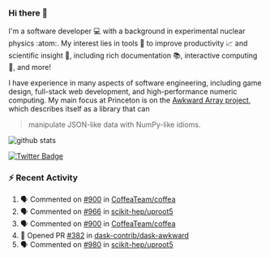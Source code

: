 ### Hi there 👋 

I'm a software developer 💻 with a background in experimental nuclear physics :atom:. My interest lies in tools :wrench: to improve productivity :chart_with_upwards_trend: and scientific insight :telescope:, including rich documentation 📚, interactive computing 🧮, and more! 

I have experience in many aspects of software engineering, including game design, full-stack web development, and high-performance numeric computing. My main focus at Princeton is on the [Awkward Array project](awkward-array.org/), which describes itself as a library that can 
> manipulate JSON-like data with NumPy-like idioms.

![github stats](https://github-readme-stats.vercel.app/api?username=agoose77&show_icons=true&hide_rank=true&hide_title=true&bg_color=30,e76445,904e95&text_color=efe3ec&icon_color=efe3ec)
<!--
**agoose77/agoose77** is a ✨ _special_ ✨ repository because its `README.md` (this file) appears on your GitHub profile.

Here are some ideas to get you started:

- 🔭 I’m currently working on ...
- 🌱 I’m currently learning ...
- 👯 I’m looking to collaborate on ...
- 🤔 I’m looking for help with ...
- 💬 Ask me about ...
- 📫 How to reach me: ...
- 😄 Pronouns: ...
- ⚡ Fun fact: ...
-->

[![Twitter Badge](https://img.shields.io/twitter/follow/agoose77?style=flat-square&logo=Twitter&logoColor=white&color=cornflowerblue)](https://twitter.com/agoose77)

### :zap: Recent Activity

<!--START_SECTION:activity-->
1. 🗣 Commented on [#900](https://github.com/CoffeaTeam/coffea/pull/900#issuecomment-1752057286) in [CoffeaTeam/coffea](https://github.com/CoffeaTeam/coffea)
2. 🗣 Commented on [#966](https://github.com/scikit-hep/uproot5/pull/966#issuecomment-1751999738) in [scikit-hep/uproot5](https://github.com/scikit-hep/uproot5)
3. 🗣 Commented on [#900](https://github.com/CoffeaTeam/coffea/pull/900#issuecomment-1751998548) in [CoffeaTeam/coffea](https://github.com/CoffeaTeam/coffea)
4. 💪 Opened PR [#382](https://github.com/dask-contrib/dask-awkward/pull/382) in [dask-contrib/dask-awkward](https://github.com/dask-contrib/dask-awkward)
5. 🗣 Commented on [#980](https://github.com/scikit-hep/uproot5/pull/980#issuecomment-1751997164) in [scikit-hep/uproot5](https://github.com/scikit-hep/uproot5)
<!--END_SECTION:activity-->
